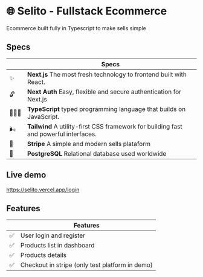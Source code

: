 # 🌐 Selito - Fullstack Ecommerce

Ecommerce built fully in Typescript to make sells simple

## Specs

|     | Specs                                                                                                                |
| --- | -------------------------------------------------------------------------------------------------------------------- |
| ✨  | **Next.js** The most fresh technology to frontend built with React.                                             |
| 🔓  | **Next Auth** Easy, flexible and secure authentication for Next.js                    |
| 🧙🏼‍♀️  | **TypeScript** typed programming language that builds on JavaScript.                                                                                          |
| 🌬️   | **Tailwind** A utility-first CSS framework for building fast and powerful interfaces.|
| 💸  | **Stripe** A simple and modern sells plataform |
| 🐘  | **PostgreSQL** Relational database used worldwide |

## Live demo
https://selito.vercel.app/login

## Features

|     | Features                                                                                                             |
| --- | -------------------------------------------------------------------------------------------------------------------- |
| ✅  | User login and register                                     |
| ✅  | Products list in dashboard                                                     |
| ✅  | Products details                                           |
| ✅  | Checkout in stripe (only test platform in demo)                                                                          |
